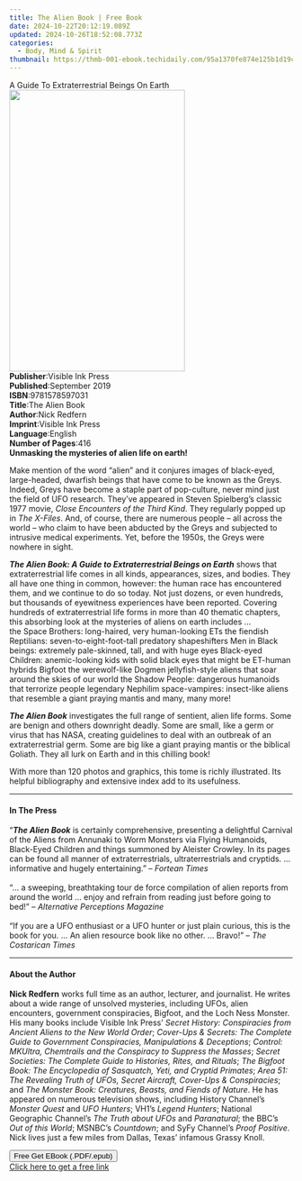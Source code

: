 ```yaml
---
title: The Alien Book | Free Book
date: 2024-10-22T20:12:19.089Z
updated: 2024-10-26T18:52:08.773Z
categories:
  - Body, Mind & Spirit
thumbnail: https://thmb-001-ebook.techidaily.com/95a1370fe874e125b1d19c46adc14c5ee07ed798fe8829f9f5fe8c67289563b2.jpg
---
```

<main id="book-container">
  <div class="flex flex-col">
    <div class="book-brief flex-1 py-6 px-4 sm:p-6 md:py-10 md:px-8">
      <!-- brief-->
      <div class="book-brief-main">
        A Guide To Extraterrestrial Beings On Earth
      </div>
    </div>
    <div
      class="book-meta-info flex-1 grid gap-4 col-start-1 col-end-3 row-start-1 sm:mb-6 sm:grid-cols-4 lg:gap-6 lg:col-start-2 lg:row-end-6 lg:row-span-6 lg:mb-0"
    >
      <div
        class="book-meta-info-left place-content-center mt-4 p-4 text-sm leading-6 col-start-2 col-span-2 dark:text-slate-400"
      >
        <img
          class="w-full h-500 object-cover rounded-lg sm:h-255 sm:col-span-2 lg:col-span-full"
          src="https://img-001-ebook.techidaily.com/6b2f6f9cc8a2f82cf981f006b5d717ef26baeaffa87337b2b435aac262b714e1.jpg"
          alt=""
          width="312"
          height="500"
        />
      </div>
      <div
        class="book-meta-info-right mt-2 col-start-1 row-start-2 col-span-3 self-center"
      >
        <!-- meta data  -->
        <div class="flex flex-col px-4 md:px-8">
          <div class="flex-1">
            <strong>Publisher</strong>:<span class="px-2"
              >Visible Ink Press</span
            >
          </div>
          <div class="flex-1">
            <strong>Published</strong>:<span class="px-2">September 2019</span>
          </div>
          <div class="flex-1">
            <strong>ISBN</strong>:<span class="px-2">9781578597031</span>
          </div>
          <div class="flex-1">
            <strong>Title</strong>:<span class="px-2">The Alien Book</span>
          </div>
          <div class="flex-1">
            <strong>Author</strong>:<span class="px-2">Nick Redfern</span>
          </div>
          <div class="flex-1">
            <strong>Imprint</strong>:<span class="px-2">Visible Ink Press</span>
          </div>
          <div class="flex-1">
            <strong>Language</strong>:<span class="px-2">English</span>
          </div>
          <div class="flex-1">
            <strong>Number of Pages</strong>:<span class="px-2">416</span>
          </div>
        </div>
      </div>
    </div>
    <div class="book-description flex-1 py-6 px-4 sm:p-6 md:py-10 md:px-8">
      <div class="book-description-main">
        <div accordion-content="" id="description">
          <b>Unmasking the mysteries of alien life on earth!</b>
          <p>
            Make mention of the word “alien” and it conjures images of
            black-eyed, large-headed, dwarfish beings that have come to be known
            as the Greys. Indeed, Greys have become a staple part of
            pop-culture, never mind just the field of UFO research. They’ve
            appeared in Steven Spielberg’s classic 1977 movie,
            <i>Close Encounters of the Third Kind</i>. They regularly popped up
            in <i>The X-Files</i>. And, of course, there are numerous people –
            all across the world – who claim to have been abducted by the Greys
            and subjected to intrusive medical experiments. Yet, before the
            1950s, the Greys were nowhere in sight.
          </p>
          <p>
            <i
              ><b
                >The Alien Book: A Guide to Extraterrestrial Beings on Earth</b
              ></i
            >
            shows that extraterrestrial life comes in all kinds, appearances,
            sizes, and bodies. They all have one thing in common, however: the
            human race has encountered them, and we continue to do so today. Not
            just dozens, or even hundreds, but thousands of eyewitness
            experiences have been reported. Covering hundreds of
            extraterrestrial life forms in more than 40 thematic chapters, this
            absorbing look at the mysteries of aliens on earth includes …<br />
            the Space Brothers: long-haired, very human-looking ETs the fiendish
            Reptilians: seven-to-eight-foot-tall predatory shapeshifters Men in
            Black beings: extremely pale-skinned, tall, and with huge eyes
            Black-eyed Children: anemic-looking kids with solid black eyes that
            might be ET-human hybrids Bigfoot the werewolf-like Dogmen
            jellyfish-style aliens that soar around the skies of our world the
            Shadow People: dangerous humanoids that terrorize people legendary
            Nephilim space-vampires: insect-like aliens that resemble a giant
            praying mantis and many, many more!
          </p>
          <p>
            <i><b>The Alien Book</b></i> investigates the full range of
            sentient, alien life forms. Some are benign and others downright
            deadly. Some are small, like a germ or virus that has NASA, creating
            guidelines to deal with an outbreak of an extraterrestrial germ.
            Some are big like a giant praying mantis or the biblical Goliath.
            They all lurk on Earth and in this chilling book!
          </p>
          <p>
            With more than 120 photos and graphics, this tome is richly
            illustrated. Its helpful bibliography and extensive index add to its
            usefulness.
          </p>
        </div>
        <div class="accordion-fader"></div>
      </div>
    </div>
    <div class="book-excerpts flex-1 py-6 px-4 sm:p-6 md:py-10 md:px-8">
      <!-- excerpts-->
      <div class="book-excerpts-main">
        <hr />
        <h4 class="placeholder placeholder-heading">
          <span>In The Press</span>
        </h4>
        <p>
          “<i><b>The Alien Book</b></i> is certainly comprehensive, presenting a
          delightful Carnival of the Aliens from Annunaki to Worm Monsters via
          Flying Humanoids, Black-Eyed Children and things summoned by Aleister
          Crowley. In its pages can be found all manner of extraterrestrials,
          ultraterrestrials and cryptids. … informative and hugely
          entertaining.” – <i>Fortean Times</i><br /><br />“… a sweeping,
          breathtaking tour de force compilation of alien reports from around
          the world … enjoy and refrain from reading just before going to bed!”
          – <i>Alternative Perceptions Magazine</i><br /><br />“If you are a UFO
          enthusiast or a UFO hunter or just plain curious, this is the book for
          you. … An alien resource book like no other. … Bravo!” –
          <i>The Costarican Times</i>
        </p>
      </div>
    </div>
    <div class="book-about-author flex-1 py-6 px-4 sm:p-6 md:py-10 md:px-8">
      <!-- about author-->
      <div class="book-main-author-main">
        <hr />
        <h4 class="placeholder placeholder-heading">
          <span>About the Author</span>
        </h4>
        <p>
          <b>Nick Redfern</b> works full time as an author, lecturer, and
          journalist. He writes about a wide range of unsolved mysteries,
          including UFOs, alien encounters, government conspiracies, Bigfoot,
          and the Loch Ness Monster. His many books include Visible Ink Press’
          <i
            >Secret History: Conspiracies from Ancient Aliens to the New World
            Order</i
          >;
          <i
            >Cover-Ups &amp; Secrets: The Complete Guide to Government
            Conspiracies, Manipulations &amp; Deceptions</i
          >;
          <i
            >Control: MKUltra, Chemtrails and the Conspiracy to Suppress the
            Masses</i
          >;
          <i
            >Secret Societies: The Complete Guide to Histories, Rites, and
            Rituals</i
          >;
          <i
            >The Bigfoot Book: The Encyclopedia of Sasquatch, Yeti, and Cryptid
            Primates</i
          >;
          <i
            >Area 51: The Revealing Truth of UFOs, Secret Aircraft, Cover-Ups
            &amp; Conspiracies</i
          >; and
          <i>The Monster Book: Creatures, Beasts, and Fiends of Nature</i>. He
          has appeared on numerous television shows, including History Channel’s
          <i>Monster Quest</i> and <i>UFO Hunters</i>; VH1’s
          <i>Legend Hunters</i>; National Geographic Channel’s
          <i>The Truth about UFOs</i> and <i>Paranatural</i>; the BBC’s
          <i>Out of this World</i>; MSNBC’s <i>Countdown</i>; and SyFy Channel’s
          <i>Proof Positive</i>. Nick lives just a few miles from Dallas, Texas’
          infamous Grassy Knoll.
        </p>
      </div>
    </div>
    <div class="book-free-get flex-1 py-6 px-4 sm:p-6 md:py-10 md:px-8">
      <button
        id="btn-free-get"
        class="bg-blue-500 hover:bg-blue-700 text-white font-bold py-2 px-4 rounded"
      >
        Free Get EBook (.PDF/.epub)
      </button>
      <div id="countdown-display" class="px-2 text-lg mt-2"></div>
      <a
        id="free-link"
        class="hidden bg-blue-500 hover:bg-blue-700 text-white font-bold py-2 px-4 rounded"
        href="https://www.ebooks.com/en-us/book/209557410/the-alien-book/nick-redfern/"
        target="_blank"
        >Click here to get a free link</a
      >
    </div>
    <script>
      let countdownTime = 0;
      let countdownInterval = null;
      document
        .getElementById('btn-free-get')
        .addEventListener('click', startCountdown);
      function startCountdown() {
        countdownTime = new Date().getTime() + 60000 * 3;
        countdownInterval = setInterval(updateCountdown, 1000);
        document.getElementById('btn-free-get').disabled = true;
        document
          .getElementById('btn-free-get')
          .classList.add('bg-gray-500', 'cursor-not-allowed');
      }
      function updateCountdown() {
        let currentTime = new Date().getTime();
        let timeLeft = countdownTime - currentTime;
        let secondsLeft = Math.floor(timeLeft / 1000);
        document.getElementById('countdown-display').innerHTML =
          `Remaining time: ${secondsLeft} seconds.`;
        if (secondsLeft <= 0) {
          clearInterval(countdownInterval);
          document.getElementById('btn-free-get').classList.add('hidden');
          document.getElementById('free-link').classList.remove('hidden');
          document.getElementById('countdown-display').innerHTML = '';
        }
      }
    </script>
  </div>
</main>

<ins class="adsbygoogle"
      style="display:block"
      data-ad-client="ca-pub-7571918770474297"
      data-ad-slot="8358498916"
      data-ad-format="auto"
      data-full-width-responsive="true"></ins>
    